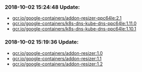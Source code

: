 ### 2018-10-02 15:24:48 Update:

- <a href="https://hub.docker.com/r/gcrcontainer/addon-resizer-ppc64le/tags" target="_blank">gcr.io/google-containers/addon-resizer-ppc64le:2.1</a>
- <a href="https://hub.docker.com/r/gcrcontainer/k8s-dns-kube-dns-ppc64le/tags" target="_blank">gcr.io/google-containers/k8s-dns-kube-dns-ppc64le:1.11.0</a>
- <a href="https://hub.docker.com/r/gcrcontainer/k8s-dns-kube-dns-ppc64le/tags" target="_blank">gcr.io/google-containers/k8s-dns-kube-dns-ppc64le:1.10.1</a>
### 2018-10-02 15:19:36 Update:

- <a href="https://hub.docker.com/r/gcrcontainer/addon-resizer/tags" target="_blank">gcr.io/google-containers/addon-resizer:1.0</a>
- <a href="https://hub.docker.com/r/gcrcontainer/addon-resizer/tags" target="_blank">gcr.io/google-containers/addon-resizer:1.1</a>
- <a href="https://hub.docker.com/r/gcrcontainer/addon-resizer/tags" target="_blank">gcr.io/google-containers/addon-resizer:1.2</a>
